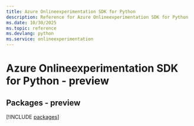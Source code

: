 ```yaml
---
title: Azure Onlineexperimentation SDK for Python
description: Reference for Azure Onlineexperimentation SDK for Python
ms.date: 10/30/2025
ms.topic: reference
ms.devlang: python
ms.service: onlineexperimentation
---
```

# Azure Onlineexperimentation SDK for Python - preview
## Packages - preview
[!INCLUDE [packages](onlineexperimentation-index.md)]